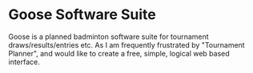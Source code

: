 Goose Software Suite
====================

Goose is a planned badminton software suite for tournament draws/results/entries etc. As I am frequently frustrated by "Tournament Planner", and would like to create a free, simple, logical web based interface.
